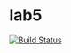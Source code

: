# lab5
[![Build Status](https://travis-ci.org/dariasek/lab5.svg?branch=master)](https://travis-ci.org/dariasek/lab5)
